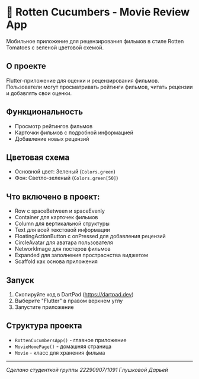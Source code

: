 # 🥒 Rotten Cucumbers - Movie Review App

Мобильное приложение для рецензирования фильмов в стиле Rotten Tomatoes с зеленой цветовой схемой.

## О проекте

Flutter-приложение для оценки и рецензирования фильмов. Пользователи могут просматривать рейтинги фильмов, читать рецензии и добавлять свои оценки.

## Функциональность

- Просмотр рейтингов фильмов
- Карточки фильмов с подробной информацией
- Добавление новых рецензий

## Цветовая схема

- Основной цвет: Зеленый (`Colors.green`)
- Фон: Светло-зеленый (`Colors.green[50]`)

##  Что включено в проект:
- Row с spaceBetween и spaceEvenly
- Container для карточек фильмов
- Column для вертикальной структуры
- Text для всей текстовой информации
- FloatingActionButton с onPressed для добавления рецензий
- CircleAvatar для аватара пользователя
- NetworkImage для постеров фильмов
- Expanded для заполнения простраснства виджетом
- Scaffold как основа приложения

## Запуск

1. Скопируйте код в DartPad (https://dartpad.dev)
2. Выберите "Flutter" в правом верхнем углу
3. Запустите приложение

## Структура проекта

- `RottenCucumbersApp()` - главное приложение
- `MovieHomePage()` - домашняя страница
- `Movie` - класс для хранения фильма

---

*Сделано студенткой группы 22290907/1091 Глушковой Дарьей*

